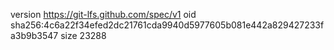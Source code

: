 version https://git-lfs.github.com/spec/v1
oid sha256:4c6a22f34efed2dc21761cda9940d5977605b081e442a829427233fa3b9b3547
size 23288
